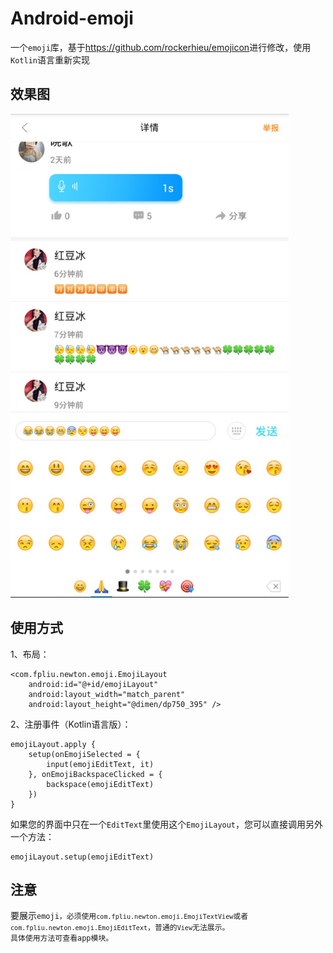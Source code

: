 # Android-emoji
一个<code>emoji</code>库，基于<a href="https://github.com/rockerhieu/emojicon" target="_blank">https://github.com/rockerhieu/emojicon</a>进行修改，使用<code>Kotlin</code>语言重新实现

## 效果图
<img src="./effect.jpg" width="445" height="774" alt="效果图" />

## 使用方式
1、布局：
```
<com.fpliu.newton.emoji.EmojiLayout
    android:id="@+id/emojiLayout"
    android:layout_width="match_parent"
    android:layout_height="@dimen/dp750_395" />
```
2、注册事件（Kotlin语言版）：
```
emojiLayout.apply {
    setup(onEmojiSelected = {
        input(emojiEditText, it)
    }, onEmojiBackspaceClicked = {
        backspace(emojiEditText)
    }) 
}
```
如果您的界面中只在一个<code>EditText</code>里使用这个<code>EmojiLayout</code>，您可以直接调用另外一个方法：
```
emojiLayout.setup(emojiEditText)
```

## 注意
要展示<code>emoji</cpde>，必须使用<code>com.fpliu.newton.emoji.EmojiTextView</code>或者<code>com.fpliu.newton.emoji.EmojiEditText</code>，普通的<code>View</code>无法展示。
具体使用方法可查看app模块。
